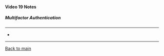 #### Video 19 Notes

##### Multifactor Authentication
---
- 

---

[Back to main](https://github.com/rot0xd/CBTNuggets/blob/master/CISSP/README.md)

